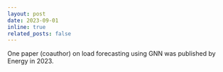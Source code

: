 ```yaml
---
layout: post
date: 2023-09-01
inline: true
related_posts: false
---
```


One paper (coauthor) on load forecasting using GNN was published by Energy in 2023.
